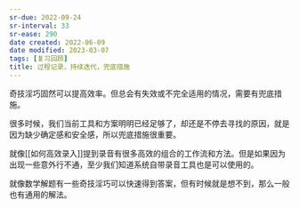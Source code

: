 ```yaml
---
sr-due: 2022-09-24
sr-interval: 33
sr-ease: 290
date created: 2022-06-09
date modified: 2023-03-07
tags: [复习回顾]
title: 过程记录，持续迭代，兜底措施
---
```


奇技淫巧固然可以提高效率。但总会有失效或不完全适用的情况，需要有兜底措施。

很多时候，我们当前工具和方案明明已经足够了，却还是不停去寻找的原因，就是因为缺少确定感和安全感，所以兜底措施很重要。

就像[[如何高效录入]]提到录音有很多高效的组合的工作流和方法。但是如果因为出现一些意外行不通，至少我们知道系统自带录音工具也是可以使用的。

就像数学解题有一些奇技淫巧可以快速得到答案，但有时候就是想不到，那么一般也有通用的解法。
